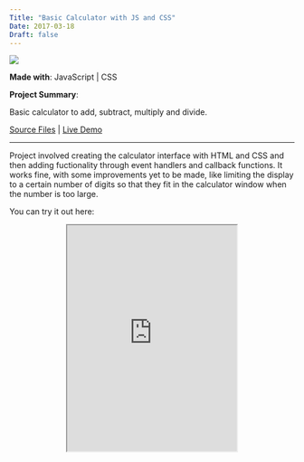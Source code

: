 ```yaml
---
Title: "Basic Calculator with JS and CSS"
Date: 2017-03-18
Draft: false
---
```


<img src="/img/calc.png" class="profile">

**Made with**: <i class="fab fa-js"></i> JavaScript | <i class="fab fa-css3"></i> CSS

**Project Summary**:

Basic calculator to add, subtract, multiply and divide.

[Source Files](https://github.com/mariobox/the-odin-project/tree/master/calculator) | [Live Demo](https://mariobox.github.io/the-odin-project/calculator/)<hr class="art" />


Project involved creating the calculator interface with HTML and CSS and then adding fuctionality through event handlers and callback functions. It works fine, with some improvements yet to be made, like limiting the display to a certain number of digits so that they fit in the calculator window when the number is too large.


You can try it out here:

<div style="text-align: center">
<iframe src="https://mariobox.github.io/the-odin-project/calculator/" style="height: 400px; border=none;"></iframe>
</div>
